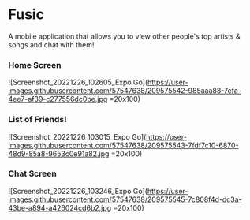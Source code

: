 # Fusic

A mobile application that allows you to view other people's top artists & songs and chat with them!

### Home Screen
![Screenshot_20221226_102605_Expo Go](https://user-images.githubusercontent.com/57547638/209575542-985aaa88-7cfa-4ee7-af39-c277556dc0be.jpg =20x100)

### List of Friends!
![Screenshot_20221226_103015_Expo Go](https://user-images.githubusercontent.com/57547638/209575543-7fdf7c10-6870-48d9-85a8-9653c0e91a82.jpg =20x100)

### Chat Screen
![Screenshot_20221226_103246_Expo Go](https://user-images.githubusercontent.com/57547638/209575545-7c808f4d-dc3a-43be-a894-a426024cd6b2.jpg =20x100)
